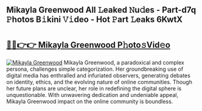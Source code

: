 ## Mikayla Greenwood All 𝙻eaked 𝙽u𝚍es - Part-d7q 𝙿hotos B𝚒kini 𝚅𝚒deo - Hot 𝙿art 𝙻eaks 6KwtX

# <h2><a href="http://ld18x1v.urlbe.top/?page=Mikayla+Greenwood">🔗🔗👉👉 Mikayla Greenwood P𝚑oto𝚜Vid𝚎o</a></h2>

[![Mikayla Greenwood](https://i.imgur.com/eBuTRDB.gif)](http://ld18x1v.urlbe.top/?page=Mikayla+Greenwood)
Mikayla Greenwood, a paradoxical and complex persona, challenges simple categorization. Her groundbreaking use of digital media has enthralled and infuriated observers, generating debates on identity, ethics, and the evolving nature of online communities. Though her future plans are unclear, her role in redefining the digital sphere is unquestionable. With unwavering dedication and undeniable appeal, Mikayla Greenwood impact on the online community is boundless.
